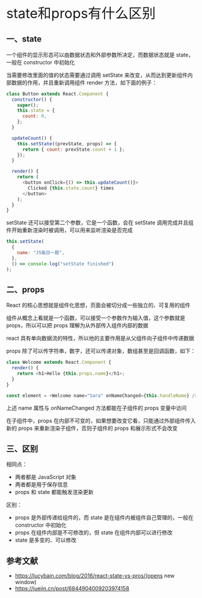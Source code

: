 <font style="font-size: 36px;">state和props有什么区别</font>

## 一、state
一个组件的显示形态可以由数据状态和外部参数所决定，而数据状态就是 state，一般在 constructor 中初始化

当需要修改里面的值的状态需要通过调用 setState 来改变，从而达到更新组件内部数据的作用，并且重新调用组件 render 方法，如下面的例子：
```js
class Button extends React.Component {
  constructor() {
    super();
    this.state = {
      count: 0,
    };
  }

  updateCount() {
    this.setState((prevState, props) => {
      return { count: prevState.count + 1 };
    });
  }

  render() {
    return (
      <button onClick={() => this.updateCount()}>
        Clicked {this.state.count} times
      </button>
    );
  }
}
```
setState 还可以接受第二个参数，它是一个函数，会在 setState 调用完成并且组件开始重新渲染时被调用，可以用来监听渲染是否完成
```js
this.setState(
  {
    name: "JS每日一题",
  },
  () => console.log("setState finished")
);
```
## 二、props
React 的核心思想就是组件化思想，页面会被切分成一些独立的、可复用的组件

组件从概念上看就是一个函数，可以接受一个参数作为输入值，这个参数就是 props，所以可以把 props 理解为从外部传入组件内部的数据

react 具有单向数据流的特性，所以他的主要作用是从父组件向子组件中传递数据

props 除了可以传字符串，数字，还可以传递对象，数组甚至是回调函数，如下：
```js
class Welcome extends React.Component {
  render() {
    return <h1>Hello {this.props.name}</h1>;
  }
}

const element = <Welcome name="Sara" onNameChanged={this.handleName} />;
```
上述 name 属性与 onNameChanged 方法都能在子组件的 props 变量中访问

在子组件中，props 在内部不可变的，如果想要改变它看，只能通过外部组件传入新的 props 来重新渲染子组件，否则子组件的 props 和展示形式不会改变

## 三、区别
相同点：

- 两者都是 JavaScript 对象
- 两者都是用于保存信息
- props 和 state 都能触发渲染更新

区别：

- props 是外部传递给组件的，而 state 是在组件内被组件自己管理的，一般在 constructor 中初始化
- props 在组件内部是不可修改的，但 state 在组件内部可以进行修改
- state 是多变的、可以修改
## 参考文献
- https://lucybain.com/blog/2016/react-state-vs-pros/(opens new window)
- https://juejin.cn/post/6844904009203974158